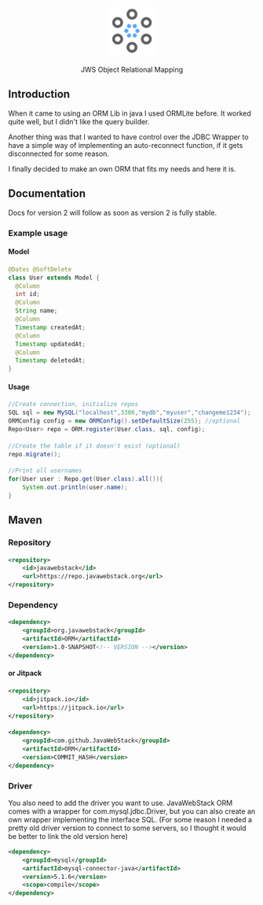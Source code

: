 <p align="center"><img src="https://raw.githubusercontent.com/JavaWebStack/docs/master/src/assets/img/icon.svg" width="100">
<br><br>
JWS Object Relational Mapping
</p>

## Introduction
When it came to using an ORM Lib in java I used ORMLite before. It worked quite well, but I didn't like the query builder.

Another thing was that I wanted to have control over the JDBC Wrapper to have a simple way of implementing an auto-reconnect function, if it gets disconnected for some reason. 

I finally decided to make an own ORM that fits my needs and here it is.

## Documentation
Docs for version 2 will follow as soon as version 2 is fully stable.

### Example usage 

#### Model
```java
@Dates @SoftDelete
class User extends Model {
  @Column
  int id;
  @Column
  String name;
  @Column
  Timestamp createdAt;
  @Column
  Timestamp updatedAt;
  @Column
  Timestamp deletedAt;
}
```
#### Usage
```java
//Create connection, initialize repos
SQL sql = new MySQL("localhost",3306,"mydb","myuser","changeme1234");
ORMConfig config = new ORMConfig().setDefaultSize(255); //optional
Repo<User> repo = ORM.register(User.class, sql, config);

//Create the table if it doesn't exist (optional)
repo.migrate();

//Print all usernames
for(User user : Repo.get(User.class).all()){
    System.out.println(user.name);
}
```

## Maven

### Repository
```xml
<repository>
    <id>javawebstack</id>
    <url>https://repo.javawebstack.org</url>
</repository>
```
### Dependency
```xml
<dependency>
    <groupId>org.javawebstack</groupId>
    <artifactId>ORM</artifactId>
    <version>1.0-SNAPSHOT<!-- VERSION --></version>
</dependency>
```
#### or Jitpack
```xml
<repository>
    <id>jitpack.io</id>
    <url>https://jitpack.io</url>
</repository>

<dependency>
    <groupId>com.github.JavaWebStack</groupId>
    <artifactId>ORM</artifactId>
    <version>COMMIT_HASH</version>
</dependency>
```

### Driver
You also need to add the driver you want to use. JavaWebStack ORM comes with a wrapper for com.mysql.jdbc.Driver, but you can also create an own wrapper implementing the interface SQL. (For some reason I needed a pretty old driver version to connect to some servers, so I thought it would be better to link the old version here)
```xml
<dependency>
    <groupId>mysql</groupId>
    <artifactId>mysql-connector-java</artifactId>
    <version>5.1.6</version>
    <scope>compile</scope>
</dependency>
```
